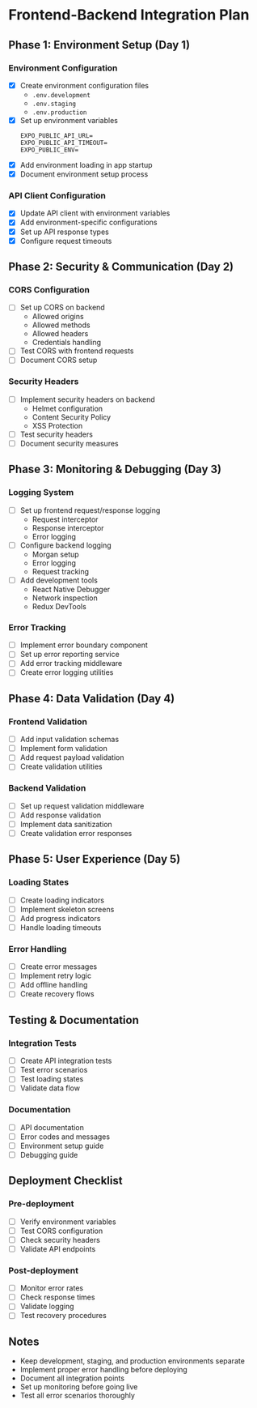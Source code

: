 # Frontend-Backend Integration Plan

## Phase 1: Environment Setup (Day 1)

### Environment Configuration
- [x] Create environment configuration files
  - `.env.development`
  - `.env.staging`
  - `.env.production`
- [x] Set up environment variables
  ```
  EXPO_PUBLIC_API_URL=
  EXPO_PUBLIC_API_TIMEOUT=
  EXPO_PUBLIC_ENV=
  ```
- [x] Add environment loading in app startup
- [x] Document environment setup process

### API Client Configuration
- [x] Update API client with environment variables
- [x] Add environment-specific configurations
- [x] Set up API response types
- [x] Configure request timeouts

## Phase 2: Security & Communication (Day 2)

### CORS Configuration
- [ ] Set up CORS on backend
  - Allowed origins
  - Allowed methods
  - Allowed headers
  - Credentials handling
- [ ] Test CORS with frontend requests
- [ ] Document CORS setup

### Security Headers
- [ ] Implement security headers on backend
  - Helmet configuration
  - Content Security Policy
  - XSS Protection
- [ ] Test security headers
- [ ] Document security measures

## Phase 3: Monitoring & Debugging (Day 3)

### Logging System
- [ ] Set up frontend request/response logging
  - Request interceptor
  - Response interceptor
  - Error logging
- [ ] Configure backend logging
  - Morgan setup
  - Error logging
  - Request tracking
- [ ] Add development tools
  - React Native Debugger
  - Network inspection
  - Redux DevTools

### Error Tracking
- [ ] Implement error boundary component
- [ ] Set up error reporting service
- [ ] Add error tracking middleware
- [ ] Create error logging utilities

## Phase 4: Data Validation (Day 4)

### Frontend Validation
- [ ] Add input validation schemas
- [ ] Implement form validation
- [ ] Add request payload validation
- [ ] Create validation utilities

### Backend Validation
- [ ] Set up request validation middleware
- [ ] Add response validation
- [ ] Implement data sanitization
- [ ] Create validation error responses

## Phase 5: User Experience (Day 5)

### Loading States
- [ ] Create loading indicators
- [ ] Implement skeleton screens
- [ ] Add progress indicators
- [ ] Handle loading timeouts

### Error Handling
- [ ] Create error messages
- [ ] Implement retry logic
- [ ] Add offline handling
- [ ] Create recovery flows

## Testing & Documentation

### Integration Tests
- [ ] Create API integration tests
- [ ] Test error scenarios
- [ ] Test loading states
- [ ] Validate data flow

### Documentation
- [ ] API documentation
- [ ] Error codes and messages
- [ ] Environment setup guide
- [ ] Debugging guide

## Deployment Checklist

### Pre-deployment
- [ ] Verify environment variables
- [ ] Test CORS configuration
- [ ] Check security headers
- [ ] Validate API endpoints

### Post-deployment
- [ ] Monitor error rates
- [ ] Check response times
- [ ] Validate logging
- [ ] Test recovery procedures

## Notes
- Keep development, staging, and production environments separate
- Implement proper error handling before deploying
- Document all integration points
- Set up monitoring before going live
- Test all error scenarios thoroughly 